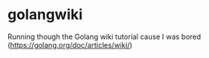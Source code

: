 # golangwiki
Running though the Golang wiki tutorial cause I was bored (https://golang.org/doc/articles/wiki/)
